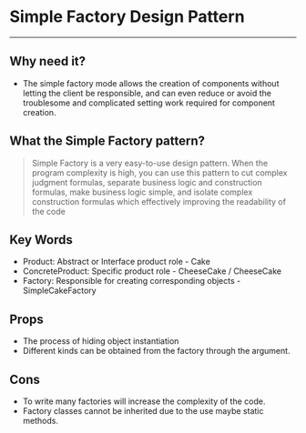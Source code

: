 # Simple Factory Design Pattern
***
## Why need it?
* The simple factory mode allows the creation of components without letting the client be responsible, and can even reduce or avoid the troublesome and complicated setting work required for component creation.

## What the Simple Factory pattern?
> Simple Factory is a very easy-to-use design pattern. When the program complexity is high, 
> you can use this pattern to cut complex judgment formulas, 
> separate business logic and construction formulas, make business logic simple, 
> and isolate complex construction formulas which effectively improving the readability of the code

## Key Words
* Product: Abstract or Interface product role - Cake
* ConcreteProduct: Specific product role - CheeseCake / CheeseCake
* Factory: Responsible for creating corresponding objects - SimpleCakeFactory

## Props
* The process of hiding object instantiation
* Different kinds can be obtained from the factory through the argument.

## Cons
* To write many factories will increase the complexity of the code.
* Factory classes cannot be inherited due to the use maybe static methods.

 